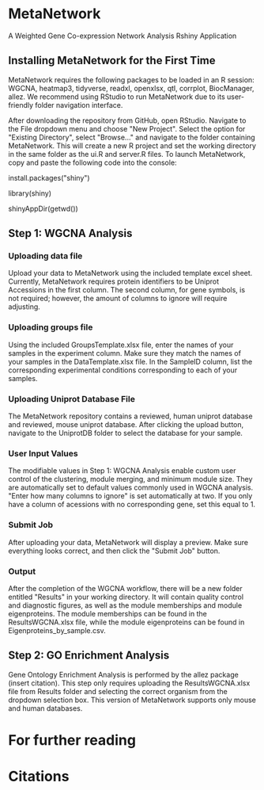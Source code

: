 # MetaNetwork
A Weighted Gene Co-expression Network Analysis Rshiny Application

## Installing MetaNetwork for the First Time
MetaNetwork requires the following packages to be loaded in an R session: 
WGCNA, heatmap3, tidyverse, readxl, openxlsx, qtl, corrplot, BiocManager, allez. We recommend using RStudio to run MetaNetwork due to its user-friendly folder navigation interface.

After downloading the repository from GitHub, open RStudio. Navigate to the File dropdown menu and choose "New Project". Select the option for "Existing Directory", select "Browse..." and navigate to the folder containing MetaNetwork. This will create a new R project and set the working directory in the same folder as the ui.R and server.R files. To launch MetaNetwork, copy and paste the following code into the console: 

install.packages("shiny")

library(shiny)

shinyAppDir(getwd())


## Step 1: WGCNA Analysis
### Uploading data file
Upload your data to MetaNetwork using the included template excel sheet. Currently, MetaNetwork requires protein identifiers to be Uniprot Accessions in the first column. The second column, for gene symbols, is not required; however, the amount of columns to ignore will require adjusting.  

### Uploading groups file
Using the included GroupsTemplate.xlsx file, enter the names of your samples in the experiment column. Make sure they match the names of your samples in the DataTemplate.xlsx file. In the SampleID column, list the corresponding experimental conditions corresponding to each of your samples. 

### Uploading Uniprot Database File
The MetaNetwork repository contains a reviewed, human uniprot database and reviewed, mouse uniprot database. After clicking the upload button, navigate to the UniprotDB folder to select the database for your sample.  

### User Input Values
The modifiable values in Step 1: WGCNA Analysis enable custom user control of the clustering, module merging, and minimum module size. They are automatically set to default values commonly used in WGCNA analysis. "Enter how many columns to ignore" is set automatically at two. If you only have a column of acessions with no corresponding gene, set this equal to 1. 

### Submit Job
After uploading your data, MetaNetwork will display a preview. Make sure everything looks correct, and then click the "Submit Job" button. 

### Output
After the completion of the WGCNA workflow, there will be a new folder entitled "Results" in your working directory. It will contain quality control and diagnostic figures, as well as the module memberships and module eigenproteins. The module memberships can be found in the ResultsWGCNA.xlsx file, while the module eigenproteins can be found in Eigenproteins_by_sample.csv. 

## Step 2: GO Enrichment Analysis
Gene Ontology Enrichment Analysis is performed by the allez package (insert citation). This step only requires uploading the ResultsWGCNA.xlsx file from Results folder and selecting the correct organism from the dropdown selection box. This version of MetaNetwork supports only mouse and human databases.

# For further reading

# Citations
